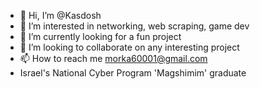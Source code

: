 - 👋 Hi, I’m @Kasdosh
- 👀 I’m interested in networking, web scraping, game dev 
- 🌱 I’m currently looking for a fun project
- 💞️ I’m looking to collaborate on any interesting project
- 📫 How to reach me morka60001@gmail.com
- Israel's National Cyber Program 'Magshimim' graduate
<!---
Kasdosh/Kasdosh is a ✨ special ✨ repository because its `README.md` (this file) appears on your GitHub profile.
You can click the Preview link to take a look at your changes.
--->
